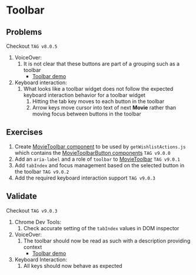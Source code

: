 # Toolbar
## Problems
Checkout `TAG v8.0.5`
1. VoiceOver:
    1. It is not clear that these buttons are part of a grouping such as a toolbar
        * [Toolbar demo](https://drive.google.com/open?id=1AeW-BtabZH_x3dtD9z5FPbyTO3ZBi6Y9)
2. Keyboard interaction:
    1. What looks like a toolbar widget does not follow the expected keyboard interaction behavior 
    for a toolbar widget
        1. Hitting the tab key moves to each button in the toolbar 
        2. Arrow keys move cursor into text of next **Movie** rather than moving focus between 
        buttons in the toolbar

## Exercises
1. Create [MovieToolbar component][toolbar] to be used by `getWishlistActions.js`
which contains the [MovieToolbarButton components][toolbarbutton] `TAG v9.0.0`
2. Add an `aria-label` and a role of `toolbar` to [MovieToolbar][toolbar] `TAG v9.0.1`
3. Add `tabIndex` and focus management based on the selected button in the toolbar `TAG v9.0.2`
4. Add the required keyboard interaction support `TAG v9.0.3`

## Validate
Checkout `TAG v9.0.3`
1. Chrome Dev Tools:
    1. Check accurate setting of the `tabIndex` values in DOM inspector
2. VoiceOver:
    1. The toolbar should now be read as such with a description providing context
        * [Toolbar demo](https://drive.google.com/open?id=1bpo_PF0XE5T9W5DGgQLFa190elX6ZKIk)
3. Keyboard Interaction:
    1. All keys should now behave as expected


[login]: ../../src/login/Login.js
[wishlist]: ../../src/wishlist/MovieWishlist.js
[browse]: ../../src/browse/MovieBrowser.js
[editor]: ../../src/wishlist/MovieEditor.js
[movie]: ../../src/primitives/Movie.js
[forminput]: ../../src/primitives/FormInput.js
[header]: ../../src/primitives/Header.js
[toolbar]: ../../src/primitives/MovieToolbar.js
[toolbarbutton]: ../../src/primitives/MovieToolbarButton.js
[tablist]: ../../src/primitives/TabList.js
[tabpanel]: ../../src/primitives/TabPanel.js
